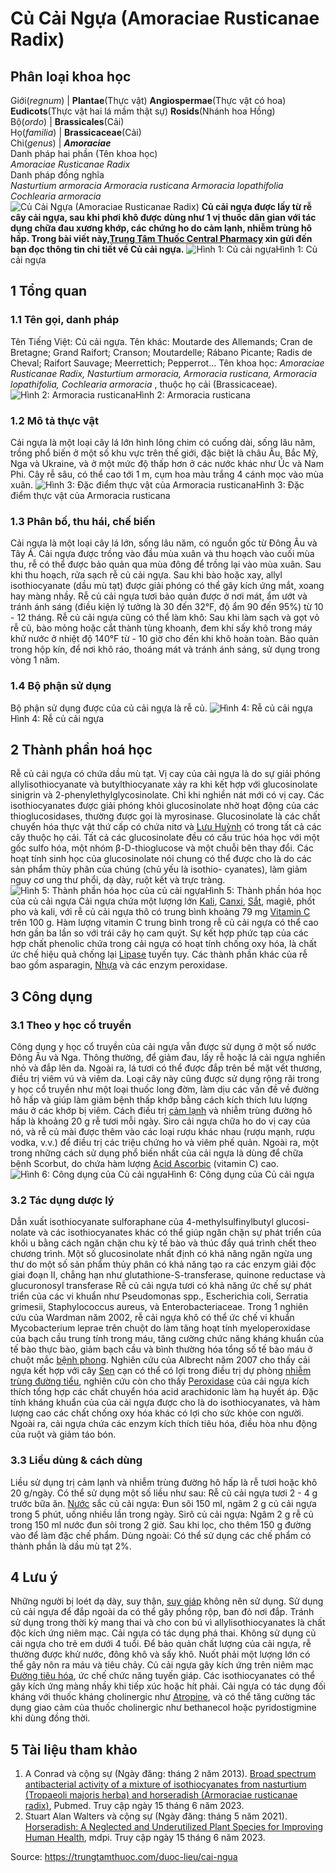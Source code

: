 # Củ Cải Ngựa (Amoraciae Rusticanae Radix)

Phân loại khoa học  
---  
Giới(_regnum_) |  **Plantae**(Thực vật) **Angiospermae**(Thực vật có hoa) **Eudicots**(Thực vật hai lá mầm thật sự) **Rosids**(Nhánh hoa Hồng)  
Bộ(_ordo_) | **Brassicales**(Cải)  
Họ(_familia_) | **Brassicaceae**(Cải)  
Chi(_genus_) | **_Amoraciae_**  
Danh pháp hai phần (Tên khoa học)  
_Amoraciae Rusticanae Radix_  
Danh pháp đồng nghĩa  
_Nasturtium armoracia_ _Armoracia rusticana_ _Armoracia lopathifolia_ _Cochlearia armoracia_  
![Củ Cải Ngựa \(Amoraciae Rusticanae Radix\)](https://trungtamthuoc.com/images/others/cu-cai-ngua-8064.jpg)
**Củ cải ngựa được lấy từ rễ cây cải ngựa, sau khi phơi khô được dùng như 1 vị thuốc dân gian với tác dụng chữa đau xương khớp, các chứng ho do cảm lạnh, nhiễm trùng hô hấp. Trong bài viết này,[Trung Tâm Thuốc Central Pharmacy](https://trungtamthuoc.com/ "Trung Tâm Thuốc Central Pharmacy") xin gửi đến bạn đọc thông tin chi tiết về Củ cải ngựa.**
![Hình 1: Củ cải ngựa](https://trungtamthuoc.com/images/item/cu-cai-ngua-6.jpg)Hình 1: Củ cải ngựa
##  1 Tổng quan
### 1.1 Tên gọi, danh pháp
Tên Tiếng Việt: Củ cải ngựa.
Tên khác: Moutarde des Allemands; Cran de Bretagne; Grand Raifort; Cranson; Moutardelle; Rábano Picante; Radis de Cheval; Raifort Sauvage; Meerrettich; Pepperrot…
Tên khoa học: _Amoraciae Rusticanae Radix, Nasturtium armoracia, Armoracia rusticana, Armoracia lopathifolia, Cochlearia armoracia_ , thuộc họ cải (Brassicaceae).
![Hình 2: Armoracia rusticana](https://trungtamthuoc.com/images/item/cu-cai-ngua-1.jpg)Hình 2: Armoracia rusticana
### 1.2 Mô tả thực vật
Cải ngựa là một loại cây lá lớn hình lông chim có cuống dài, sống lâu năm, trồng phổ biến ở một số khu vực trên thế giới, đặc biệt là châu Âu, Bắc Mỹ, Nga và Ukraine, và ở một mức độ thấp hơn ở các nước khác như Úc và Nam Phi. Cây rễ sâu, có thể cao tới 1 m, cụm hoa màu trắng 4 cánh mọc vào mùa xuân. 
![Hình 3: Đặc điểm thực vật của Armoracia rusticana](https://trungtamthuoc.com/images/item/cu-cai-ngua-2.jpg)Hình 3: Đặc điểm thực vật của Armoracia rusticana
### 1.3 Phân bố, thu hái, chế biến
Cải ngựa là một loại cây lá lớn, sống lâu năm, có nguồn gốc từ Đông Âu và Tây Á. Cải ngựa được trồng vào đầu mùa xuân và thu hoạch vào cuối mùa thu, rễ có thể được bảo quản qua mùa đông để trồng lại vào mùa xuân.
Sau khi thu hoạch, rửa sạch rễ củ cải ngựa. Sau khi bào hoặc xay, allyl isothiocyanate (dầu mù tạt) được giải phóng có thể gây kích ứng mắt, xoang hay màng nhầy.
Rễ củ cải ngựa tươi bảo quản được ở nơi mát, ẩm ướt và tránh ánh sáng (điều kiện lý tưởng là 30 đến 32°F, độ ẩm 90 đến 95%) từ 10 - 12 tháng.
Rễ củ cải ngựa cũng có thể làm khô: Sau khi làm sạch và gọt vỏ rễ củ, bào mỏng hoặc cắt thành tùng khoanh, đem khi sấy khô trong máy khử nước ở nhiệt độ 140°F từ - 10 giờ cho đến khi khô hoàn toàn. Bảo quản trong hộp kín, để nơi khô ráo, thoáng mát và tránh ánh sáng, sử dụng trong vòng 1 năm.
### 1.4 Bộ phận sử dụng
Bộ phận sử dụng được của củ cải ngựa là rễ củ.
![Hình 4: Rễ củ cải ngựa](https://trungtamthuoc.com/images/item/cu-cai-ngua-5.jpg)Hình 4: Rễ củ cải ngựa
##  2 Thành phần hoá học
Rễ củ cải ngựa có chứa dầu mù tạt. Vị cay của cải ngựa là do sự giải phóng allylisothiocyanate và butylthiocyanate xảy ra khi kết hợp với glucosinolate sinigrin và 2-phenylethylglycosinolate. Chỉ khi nghiền nát mới có vị cay. Các isothiocyanates được giải phóng khỏi glucosinolate nhờ hoạt động của các thioglucosidases, thường được gọi là myrosinase.
Glucosinolate là các chất chuyển hóa thực vật thứ cấp có chứa nitơ và [Lưu Huỳnh](https://trungtamthuoc.com/hoat-chat/luu-huynh "Lưu Huỳnh") có trong tất cả các cây thuộc họ cải. Tất cả các glucosinolate đều có cấu trúc hóa học với một gốc sulfo hóa, một nhóm β-D-thioglucose và một chuỗi bên thay đổi. Các hoạt tính sinh học của glucosinolate nói chung có thể được cho là do các sản phẩm thủy phân của chúng (chủ yếu là isothio- cyanates), làm giảm nguy cơ ung thư phổi, dạ dày, ruột kết và trực tràng.
![Hình 5: Thành phần hóa học của củ cải ngựa](https://trungtamthuoc.com/images/item/cu-cai-ngua-4.jpg)Hình 5: Thành phần hóa học của củ cải ngựa
Cải ngựa chứa một lượng lớn [Kali](https://trungtamthuoc.com/hoat-chat/kali "Kali"), [Canxi](https://trungtamthuoc.com/hoat-chat/canxi "Canxi"), [Sắt](https://trungtamthuoc.com/hoat-chat/sat "Sắt"), magiê, phốt pho và kali, với rễ củ cải ngựa thô có trung bình khoảng 79 mg [Vitamin C](https://trungtamthuoc.com/hoat-chat/vitamin-c "Vitamin C") trên 100 g. Hàm lượng vitamin C trung bình trong rễ củ cải ngựa có thể cao hơn gần ba lần so với trái cây họ cam quýt. Sự kết hợp phức tạp của các hợp chất phenolic chứa trong cải ngựa có hoạt tính chống oxy hóa, là chất ức chế hiệu quả chống lại [Lipase](https://trungtamthuoc.com/hoat-chat/lipase "Lipase") tuyến tụy.
Các thành phần khác của rễ bao gồm asparagin, [Nhựa](https://trungtamthuoc.com/hoat-chat/nhua "Nhựa") và các enzym peroxidase.
##  3 Công dụng
### 3.1 Theo y học cổ truyền
Công dụng y học cổ truyền của cải ngựa vẫn được sử dụng ở một số nước Đông Âu và Nga. Thông thường, để giảm đau, lấy rễ hoặc lá cải ngựa nghiền nhỏ và đắp lên da. Ngoài ra, lá tươi có thể được đắp trên bề mặt vết thương, điều trị viêm vú và viêm da.
Loại cây này cũng được sử dụng rộng rãi trong y học cổ truyền như một loại thuốc long đờm, làm dịu các vấn đề về đường hô hấp và giúp làm giảm bệnh thấp khớp bằng cách kích thích lưu lượng máu ở các khớp bị viêm.
Cách điều trị [cảm lạnh](https://trungtamthuoc.com/bai-viet/cam-lanh-nguyen-nhan-trieu-chung-va-cac-bai-thuoc-dan-gian-chua-tri "cảm lạnh") và nhiễm trùng đường hô hấp là khoảng 20 g rễ tươi mỗi ngày. Siro cải ngựa chữa ho do vị cay của nó, và rễ củ mài được thêm vào các loại rượu khác nhau (rượu mạnh, rượu vodka, v.v.) để điều trị các triệu chứng ho và viêm phế quản. Ngoài ra, một trong những cách sử dụng phổ biến nhất của cải ngựa là dùng để chữa bệnh Scorbut, do chứa hàm lượng [Acid Ascorbic](https://trungtamthuoc.com/hoat-chat/acid-ascorbic "Acid Ascorbic") (vitamin C) cao.
![Hình 6: Công dụng của Củ cải ngựa](https://trungtamthuoc.com/images/item/cu-cai-ngua-7.jpg)Hình 6: Công dụng của Củ cải ngựa
### 3.2 Tác dụng dược lý
Dẫn xuất isothiocyanate sulforaphane của 4-methylsulfinylbutyl glucosi- nolate và các isothiocyanates khác có thể giúp ngăn chặn sự phát triển của khối u bằng cách ngăn chặn chu kỳ tế bào và thúc đẩy quá trình chết theo chương trình. Một số glucosinolate nhất định có khả năng ngăn ngừa ung thư do một số sản phẩm thủy phân có khả năng tạo ra các enzym giải độc giai đoạn II, chẳng hạn như glutathione-S-transferase, quinone reductase và glucuronosyl transferase
Rễ củ cải ngựa tươi có khả năng ức chế sự phát triển của các vi khuẩn như Pseudomonas spp., Escherichia coli, Serratia grimesii, Staphylococcus aureus, và Enterobacteriaceae.
Trong 1 nghiên cứu của Wardman năm 2002, rễ cải ngựa khô có thể ức chế vi khuẩn Mycobacterium leprae trên chuột do làm tăng hoạt tính myeloperoxidase của bạch cầu trung tính trong máu, tăng cường chức năng kháng khuẩn của tế bào thực bào, giảm bạch cầu và bình thường hóa tổng số tế bào máu ở chuột mắc [bệnh phong](https://trungtamthuoc.com/bai-viet/benh-phong "bệnh phong").
Nghiên cứu của Albrecht năm 2007 cho thấy cải ngựa kết hợp với cây [Sen](https://trungtamthuoc.com/hoat-chat/sen "Sen") cạn có thể có lợi trong điều trị dự phòng [nhiễm trùng đường tiểu](https://trungtamthuoc.com/bai-viet/nhiem-trung-duong-tieu-tre-em "nhiễm trùng đường tiểu"), nghiên cứu còn cho thấy [Peroxidase](https://trungtamthuoc.com/hoat-chat/peroxidase "Peroxidase") của cải ngựa kích thích tổng hợp các chất chuyển hóa acid arachidonic làm hạ huyết áp.
Đặc tính kháng khuẩn của của cải ngựa được cho là do isothiocyanates, và hàm lượng cao các chất chống oxy hóa khác có lợi cho sức khỏe con người. Ngoài ra, cải ngựa chứa các enzym kích thích tiêu hóa, điều hòa nhu động của ruột và giảm táo bón.
### 3.3 Liều dùng & cách dùng
Liều sử dụng trị cảm lạnh và nhiễm trùng đường hô hấp là rễ tươi hoặc khô 20 g/ngày.
Có thể sử dụng một số liều như sau:
Rễ củ cải ngựa tươi 2 - 4 g trước bữa ăn.
[Nước](https://trungtamthuoc.com/hoat-chat/nuoc "Nước") sắc củ cải ngựa: Đun sôi 150 ml, ngâm 2 g củ cải ngựa trong 5 phút, uống nhiều lần trong ngày.
Sirô củ cải ngựa: Ngâm 2 g rễ củ trong 150 ml nước đun sôi trong 2 giờ. Sau khi lọc, cho thêm 150 g đường vào để làm đặc chế phẩm.
Dùng ngoài: Có thể sử dụng các chế phẩm có thành phần là dầu mù tạt 2%.
##  4 Lưu ý
Những người bị loét dạ dày, suy thận, [suy giáp](https://trungtamthuoc.com/bai-viet/suy-giap-trieu-chung-lam-sang-can-lam-sang "suy giáp") không nên sử dụng.
Sử dụng củ cải ngựa để đắp ngoài da có thể gây phồng rộp, ban đỏ nơi đắp.
Tránh sử dụng trong thời kỳ mang thai và cho con bú vì allylisothiocyanates là chất độc kích ứng niêm mạc. Cải ngựa có tác dụng phá thai.
Không sử dụng củ cải ngựa cho trẻ em dưới 4 tuổi.
Để bảo quản chất lượng của cải ngựa, rễ thường được khử nước, đông khô và sấy khô.
Nuốt phải một lượng lớn có thể gây nôn ra máu và tiêu chảy.
Củ cải ngựa gây kích ứng trên niêm mạc [Đường tiêu hóa](https://trungtamthuoc.com/thuoc-tieu-hoa "Đường tiêu hóa"), ức chế chức năng tuyến giáp.
Các isothiocyanates có thể gây kích ứng màng nhầy khi tiếp xúc hoặc hít phải.
Cải ngựa có tác dụng đối kháng với thuốc kháng cholinergic như [Atropine](https://trungtamthuoc.com/hoat-chat/atropine "Atropine"), và có thể tăng cường tác dụng giao cảm của thuốc cholinergic như bethanecol hoặc pyridostigmine khi dùng đồng thời.
##  5 Tài liệu tham khảo
1. A Conrad và cộng sự (Ngày đăng: tháng 2 năm 2013). [Broad spectrum antibacterial activity of a mixture of isothiocyanates from nasturtium (Tropaeoli majoris herba) and horseradish (Armoraciae rusticanae radix)](https://pubmed.ncbi.nlm.nih.gov/23447075/), Pubmed. Truy cập ngày 15 tháng 6 năm 2023.
2. Stuart Alan Walters và cộng sự (Ngày đăng: tháng 5 năm 2021). [Horseradish: A Neglected and Underutilized Plant Species for Improving Human Health](https://www.mdpi.com/2311-7524/7/7/167), mdpi. Truy cập ngày 15 tháng 6 năm 2023.


Source: https://trungtamthuoc.com/duoc-lieu/cai-ngua